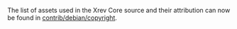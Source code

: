 The list of assets used in the Xrev Core source and their attribution can now be found in [contrib/debian/copyright](../contrib/debian/copyright).
